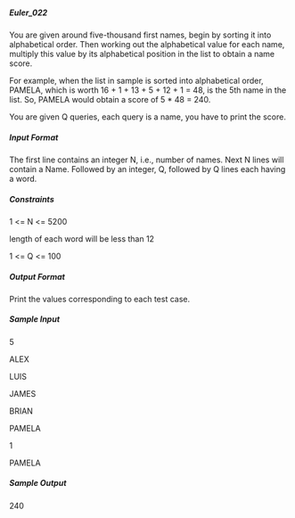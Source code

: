 ##### Euler_022
You are given around five-thousand first names, begin by sorting it into alphabetical order. Then working out the alphabetical value for each name, multiply this value by its alphabetical position in the list to obtain a name score.

For example, when the list in sample is sorted into alphabetical order, PAMELA, which is worth 16 + 1 + 13 + 5 + 12 + 1 = 48, is the 5th name in the list.
So, PAMELA would obtain a score of 5 * 48 = 240.

You are given Q queries, each query is a name, you have to print the score.

##### Input Format

The first line contains an integer N, i.e., number of names.
Next N lines will contain a Name.
Followed by an integer, Q, followed by Q lines each having a word.

##### Constraints

1 <= N <= 5200

length of each word will be less than 12

1 <= Q <= 100

##### Output Format

Print the values corresponding to each test case.

##### Sample Input

5

ALEX

LUIS

JAMES

BRIAN

PAMELA

1

PAMELA

##### Sample Output

240